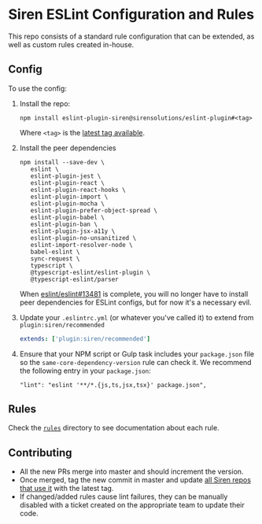 # Siren ESLint Configuration and Rules

This repo consists of a standard rule configuration that can be extended, as well as custom rules created in-house.

## Config

To use the config:

1. Install the repo:
   ```shell
   npm install eslint-plugin-siren@sirensolutions/eslint-plugin#<tag>
   ```
   Where `<tag>` is the [latest tag available](https://github.com/sirensolutions/eslint-plugin/tags). 

1. Install the peer dependencies
   ```shell
   npm install --save-dev \
      eslint \
      eslint-plugin-jest \
      eslint-plugin-react \
      eslint-plugin-react-hooks \
      eslint-plugin-import \
      eslint-plugin-mocha \
      eslint-plugin-prefer-object-spread \
      eslint-plugin-babel \
      eslint-plugin-ban \
      eslint-plugin-jsx-a11y \
      eslint-plugin-no-unsanitized \
      eslint-import-resolver-node \
      babel-eslint \
      sync-request \
      typescript \
      @typescript-eslint/eslint-plugin \
      @typescript-eslint/parser
   ```
   When [eslint/eslint#13481](https://github.com/eslint/eslint/issues/13481) is complete, you will no longer have to install peer dependencies for ESLint configs, but for now it's a necessary evil.

1. Update your `.eslintrc.yml` (or whatever you've called it) to extend from `plugin:siren/recommended`
   ```yaml
   extends: ['plugin:siren/recommended']
   ```

1. Ensure that your NPM script or Gulp task includes your `package.json` file so the `same-core-dependency-version` rule can check it. We recommend the following entry in your `package.json`:
   ```json5
   "lint": "eslint '**/*.{js,ts,jsx,tsx}' package.json",
   ```

## Rules

Check the [`rules`](./rules) directory to see documentation about each rule.

## Contributing
 - All the new PRs merge into master and should increment the version.
 - Once merged, tag the new commit in master and update [all Siren repos that use it](https://github.com/search?q=org%3Asirensolutions+filename%3Apackage.json+fork%3Atrue+eslint-plugin&type=Code) with the latest tag.
 - If changed/added rules cause lint failures, they can be manually disabled with a ticket created on the appropriate team to update their code.
